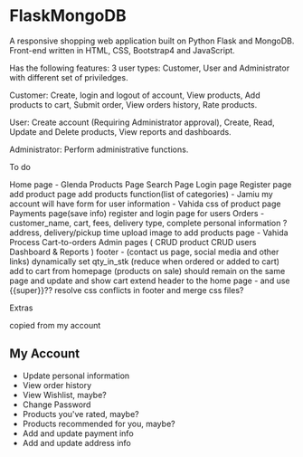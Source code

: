 # FlaskMongoDB
A responsive shopping web application built on Python Flask and MongoDB. 
Front-end written in HTML, CSS, Bootstrap4 and JavaScript. 

Has the following features: 
3 user types: Customer, User and Administrator with different set of priviledges. 

Customer: Create, login and logout of account, View products, Add products to cart, 
Submit order, View orders history, Rate products. 

User: Create account (Requiring Administrator approval), Create, Read, Update and Delete products, 
View reports and dashboards. 

Administrator: Perform administrative functions.


To do

Home page - Glenda
Products Page
Search Page
Login page
Register page
add product page
add products function(list of categories) - Jamiu
my account will have form for user information - Vahida
css of product page
Payments page(save info)
register and login page for users
Orders - customer_name, cart, fees, delivery type, complete personal information ?address, delivery/pickup time
upload image to add products page - Vahida
Process Cart-to-orders
Admin pages (
CRUD product
CRUD users
Dashboard & Reports
)
footer - (contact us page, social media and other links)
dynamically set qty_in_stk (reduce when ordered or added to cart)
add to cart from homepage (products on sale) should remain on the same page and update and show cart
extend header to the home page - and use {{super}}??
resolve css conflicts in footer and merge css files?

Extras




copied from my account
<h2>My Account</h2>
    <ul>
        <li>Update personal information</li>
        <li>View order history</li>
        <li>View Wishlist, maybe?</li>
        <li>Change Password</li>
        <li>Products you've rated, maybe?</li>
        <li>Products recommended for you, maybe?</li>
        <li>Add and update payment info</li>
        <li>Add and update address info</li>
    </ul>
